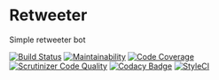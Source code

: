 # Retweeter
Simple retweeter bot

[![Build Status](https://scrutinizer-ci.com/g/iranianpep/retweeter/badges/build.png?b=main)](https://scrutinizer-ci.com/g/iranianpep/retweeter/build-status/main)
[![Maintainability](https://api.codeclimate.com/v1/badges/009464f86e33fae8df85/maintainability)](https://codeclimate.com/github/iranianpep/retweeter/maintainability)
[![Code Coverage](https://scrutinizer-ci.com/g/iranianpep/retweeter/badges/coverage.png?b=main)](https://scrutinizer-ci.com/g/iranianpep/retweeter/?branch=main)
[![Scrutinizer Code Quality](https://scrutinizer-ci.com/g/iranianpep/retweeter/badges/quality-score.png?b=main)](https://scrutinizer-ci.com/g/iranianpep/retweeter/?branch=main)
[![Codacy Badge](https://app.codacy.com/project/badge/Grade/1d42b9f44b3b4dbdb73571cbee26a6d8)](https://www.codacy.com/gh/iranianpep/retweeter/dashboard?utm_source=github.com&amp;utm_medium=referral&amp;utm_content=iranianpep/retweeter&amp;utm_campaign=Badge_Grade)
[![StyleCI](https://styleci.io/repos/321806345/shield?branch=main)](https://styleci.io/repos/321806345)